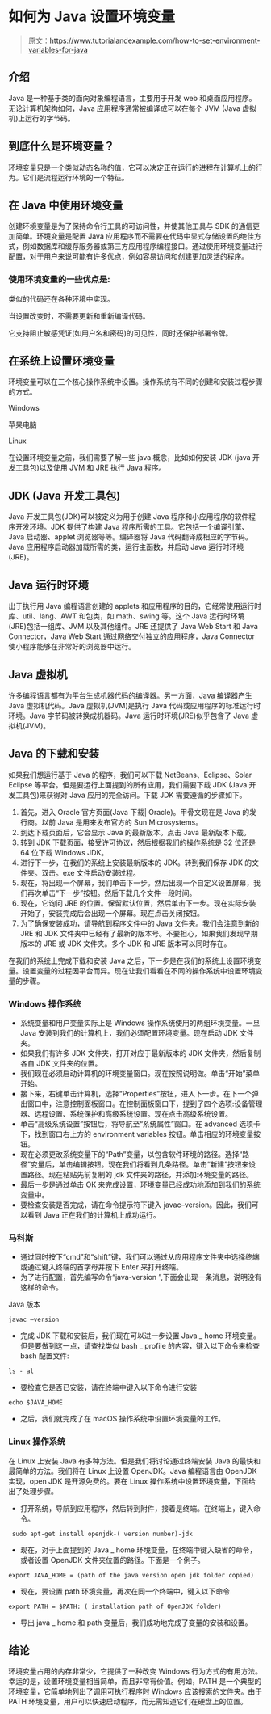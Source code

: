 # 如何为 Java 设置环境变量

> 原文：<https://www.tutorialandexample.com/how-to-set-environment-variables-for-java>

## 介绍

Java 是一种基于类的面向对象编程语言，主要用于开发 web 和桌面应用程序。无论计算机架构如何，Java 应用程序通常被编译成可以在每个 JVM (Java 虚拟机)上运行的字节码。

## 到底什么是环境变量？

环境变量只是一个类似动态名称的值，它可以决定正在运行的进程在计算机上的行为。它们是流程运行环境的一个特征。

## 在 Java 中使用环境变量

创建环境变量是为了保持命令行工具的可访问性，并使其他工具与 SDK 的通信更加简单。环境变量是配置 Java 应用程序而不需要在代码中显式存储设置的绝佳方式，例如数据库和缓存服务器或第三方应用程序编程接口。通过使用环境变量进行配置，对于用户来说可能有许多优点，例如容易访问和创建更加灵活的程序。

### 使用环境变量的一些优点是:

类似的代码还在各种环境中实现。

当设置改变时，不需要更新和重新编译代码。

它支持阻止敏感凭证(如用户名和密码)的可见性，同时还保护部署令牌。

## 在系统上设置环境变量

环境变量可以在三个核心操作系统中设置。操作系统有不同的创建和安装过程步骤的方式。

Windows

苹果电脑

Linux

在设置环境变量之前，我们需要了解一些 java 概念，比如如何安装 JDK (java 开发工具包)以及使用 JVM 和 JRE 执行 Java 程序。

## JDK (Java 开发工具包)

Java 开发工具包(JDK)可以被定义为用于创建 Java 程序和小应用程序的软件程序开发环境。JDK 提供了构建 Java 程序所需的工具。它包括一个编译引擎、Java 启动器、applet 浏览器等等。编译器将 Java 代码翻译成相应的字节码。Java 应用程序启动器加载所需的类，运行主函数，并启动 Java 运行时环境(JRE)。

## Java 运行时环境

出于执行用 Java 编程语言创建的 applets 和应用程序的目的，它经常使用运行时库、util、lang、AWT 和包类，如 math、swing 等。这个 Java 运行时环境(JRE)包括一组库、JVM 以及其他组件。JRE 还提供了 Java Web Start 和 Java Connector，Java Web Start 通过网络交付独立的应用程序，Java Connector 使小程序能够在非常好的浏览器中运行。

## Java 虚拟机

许多编程语言都有为平台生成机器代码的编译器。另一方面，Java 编译器产生 Java 虚拟机代码。Java 虚拟机(JVM)是执行 Java 代码或应用程序的标准运行时环境。Java 字节码被转换成机器码。Java 运行时环境(JRE)似乎包含了 Java 虚拟机(JVM)。

## Java 的下载和安装

如果我们想运行基于 Java 的程序，我们可以下载 NetBeans、Eclipse、Solar Eclipse 等平台。但是要运行上面提到的所有应用，我们需要下载 JDK (Java 开发工具包)来获得对 Java 应用的完全访问。下载 JDK 需要遵循的步骤如下。

1.  首先，进入 Oracle 官方页面(Java 下载| Oracle)。甲骨文现在是 Java 的发行商。以前 Java 是用来发布官方的 Sun Microsystems。
2.  到达下载页面后，它会显示 Java 的最新版本。点击 Java 最新版本下载。
3.  转到 JDK 下载页面，接受许可协议，然后根据我们的操作系统是 32 位还是 64 位下载 Windows JDK。
4.  进行下一步，在我们的系统上安装最新版本的 JDK。转到我们保存 JDK 的文件夹。双击。exe 文件启动安装过程。
5.  现在，将出现一个屏幕，我们单击下一步。然后出现一个自定义设置屏幕，我们再次单击“下一步”按钮。然后下载几个文件一段时间。
6.  现在，它询问 JRE 的位置。保留默认位置，然后单击下一步。现在实际安装开始了，安装完成后会出现一个屏幕。现在点击关闭按钮。
7.  为了确保安装成功，请导航到程序文件中的 Java 文件夹。我们会注意到新的 JRE 和 JDK 文件夹中已经有了最新的版本号。不要担心，如果我们发现早期版本的 JRE 或 JDK 文件夹。多个 JDK 和 JRE 版本可以同时存在。

在我们的系统上完成下载和安装 Java 之后，下一步是在我们的系统上设置环境变量。设置变量的过程因平台而异。现在让我们看看在不同的操作系统中设置环境变量的步骤。

### Windows 操作系统

*   系统变量和用户变量实际上是 Windows 操作系统使用的两组环境变量。一旦 Java 安装到我们的计算机上，我们必须配置环境变量。现在启动 JDK 文件夹。
*   如果我们有许多 JDK 文件夹，打开对应于最新版本的 JDK 文件夹，然后复制各自 JDK 文件夹的位置。
*   我们现在必须启动计算机的环境变量窗口。现在按照说明做。单击“开始”菜单开始。
*   接下来，右键单击计算机，选择“Properties”按钮，进入下一步。在下一个弹出窗口中，注意控制面板窗口。在控制面板窗口下，提到了四个选项:设备管理器、远程设置、系统保护和高级系统设置。现在点击高级系统设置。
*   单击“高级系统设置”按钮后，将导航至“系统属性”窗口。在 advanced 选项卡下，找到窗口右上方的 environment variables 按钮。单击相应的环境变量按钮。
*   现在必须更改系统变量下的“Path”变量，以包含软件环境的路径。选择“路径”变量后，单击编辑按钮。现在我们将看到几条路径。单击“新建”按钮来设置路径。现在粘贴先前复制的 jdk 文件夹的路径，并添加环境变量的路径。
*   最后一步是通过单击 OK 来完成设置，环境变量已经成功地添加到我们的系统变量中。
*   要检查安装是否完成，请在命令提示符下键入 javac–version。因此，我们可以看到 Java 正在我们的计算机上成功运行。

### 马科斯

*   通过同时按下“cmd”和“shift”键，我们可以通过从应用程序文件夹中选择终端或通过键入终端的首字母并按下 Enter 来打开终端。
*   为了进行配置，首先编写命令“java-version ”,下面会出现一条消息，说明没有这样的命令。

Java 版本

```
javac –version
```

*   完成 JDK 下载和安装后，我们现在可以进一步设置 Java _ home 环境变量。但是要做到这一点，请查找类似 bash _ profile 的内容，键入以下命令来检查 bash 配置文件:

```
ls - al  
```

*   要检查它是否已安装，请在终端中键入以下命令进行安装

```
echo $JAVA_HOME
```

*   之后，我们就完成了在 macOS 操作系统中设置环境变量的工作。

### Linux 操作系统

在 Linux 上安装 Java 有多种方法。但是我们将讨论通过终端安装 Java 的最快和最简单的方法。我们将在 Linux 上设置 OpenJDK。Java 编程语言由 OpenJDK 实现，open JDK 是开源免费的。要在 Linux 操作系统中设置环境变量，下面给出了处理步骤。

*   打开系统，导航到应用程序，然后转到附件，接着是终端。在终端上，键入命令。

```
 sudo apt-get install openjdk-( version number)-jdk
```

*   现在，对于上面提到的 Java _ home 环境变量，在终端中键入缺省的命令，或者设置 OpenJDK 文件夹位置的路径。下面是一个例子。

```
export JAVA_HOME = (path of the java version open jdk folder copied)
```

*   现在，要设置 path 环境变量，再次在同一个终端中，键入以下命令

```
export PATH = $PATH: ( installation path of OpenJDK folder)
```

*   导出 java _ home 和 path 变量后，我们成功地完成了变量的安装和设置。

## 结论

环境变量占用的内存非常少，它提供了一种改变 Windows 行为方式的有用方法。幸运的是，设置环境变量相当简单，而且非常有价值。例如，PATH 是一个典型的环境变量，它简单地列出了调用可执行程序时 Windows 应该搜索的文件夹。由于 PATH 环境变量，用户可以快速启动程序，而无需知道它们在硬盘上的位置。